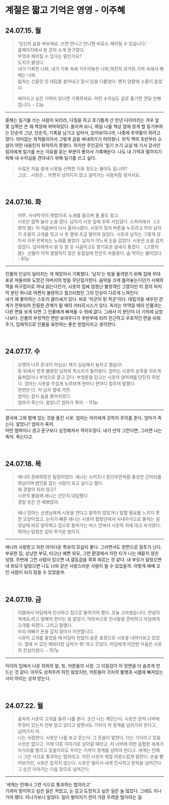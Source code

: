 # 계절은 짧고 기억은 영영 - 이주혜



## 24.07.15. 월

> '당신의 삶을 써보세요. 쓰면 만나고 만나면 비로소 헤어질 수 있습니다.'    
> 홈페이지에서 본 강의 소개 문구였다.   
> 무엇과 헤어질 수 있다는 말인가요?   
> 도치가 물었다.   
> 내가 기록한 나와, 내가 기록 속에 가두어놓은 나와,여전히 과거의 기억 속에서 해매는 나와.   
> 림자는 신들린 듯 대답을 쏟아내고 잠시 입을 다물었다. 왠지 양팔에 소름이 돋았다.   
>    
> 헤어지고 싶은 기억이 있다면 기록하세요. 어떤 수치심도 글로 옮기면 견딜 만해집니다. - 23p

-----

올해는 일기를 쓰는 사람이 되리라, 다짐을 하고 호기롭게 산 만년 다이어리는 겨우 앞 몇 십쪽만 쓴 채 책장에 쳐박혀있다. 돌이켜 보니, 매일 나를 책상 앞에 앉게 할 동기부여는 단순히 그냥, 단순히, 기록을 남기고 싶어서, 있어보이니까, 나중에 추억팔이 하려고 였다. 의미없는 목적들이어서 그렇게 글을 써내려가기 어려웠나. 아직 책의 초반부라 소설이 어떤 내용인지 파악하지 못했다. 하지만 주인공이 '일기 쓰기 교실'에 가서 강사인 림자에게 일기를 쓰는 이유를 듣는 부분이 좋아서 기록해둔다. 나도 내 기억과 멀어지기위해 내 수치심을 견뎌내기 위해 일기를 쓰고 싶다.


> 수많은 자음 중에 시옷을 선택한 이유 정도는 물어도 됩니까?   
> 그냥... 시옷은... 어쩐지 넘어지지 않고 걸어가는 사람처럼 생겨서요.


<br/>


## 24.07.16. 화

> 어쭈, 사내작식이 제법이네. 노래를 들으며 울 줄도 알고.   
> 시옷은 깜짝 놀라 눈을 떴다. 남자가 시옷 앞에 우뚝 서있었다. 스피커에서 《고향의 봄》이 처음부터 다시 흘러나왔다. 시옷이 정지 버튼을 누르려고 하자 남자가 조용히 고개를 젓고 시 옷 옆에 조금 떨어져 앉았다. 시옷과 남자는 그렇게 앉아서 자꾸 반복되는 노래를 들었다. 남자가 어느새 눈을 감았다. 시옷은 눈을 감지 않았다. 남자에게서 알 듯 말 듯 시큼하고도 향기로운 냄새가 풍겼다. 《고향의 봄》 선율이 아직 쌀쌀하지 않은 응접실에 천천히 차올랐다. 숨 막히는 봄이었다. - 87p

------
인물의 인상이 달라지는 게 재밌어서 기록했다. '남자'는 빚을 돌려받기 위해 집에 무대포로 쳐들어와 도망간 아버지의 방을 무단점거한다. 음악을 크게 틀어놓는다던가 서재의 책을 마구잡이로 꺼내 읽는다던가, 시옷의 집에 엄청난 불청객인 그였지만 이 장의 마지막 문단 하나로 어쩐지 불량하고 껄끄러웠던 그의 인상이 다르게 느껴진다.   
내가 꽤 좋아하는 스토리 클리셰가 있다. 바로 '아군이 된 적군'이다. 대립각을 세우던 관계가 전복되어 친밀한 관계가 될 때의 카타르시스가 있다. 독자는 악역일 때의 인물과는 다른 면을 보게 되면 그 인물에게 빠져들 수 밖에 없다. 그래서 이 문단이 더 기억에 남았나보다. 인물의 부정적인 면만 보여주다가 후반부에 되려 친근하고 우호적인 면을 비춰주기, 입체적으로 인물을 표현하는 좋은 방법이라고 생각한다.


<br/>


## 24.07.17. 수

> 꼬맹이 너무 혼내지 마십쇼! 제가 심심해서 놀자고 했슴다!   
등 뒤에서 한껏 불량한 남자의 목소리가 들려왔다. 엄마는 시옷의 손목을 아프게 움켜잡더니 부엌으로 끌고 갔다. 부엌문을 닫고는 시옷의 양어깨를 단단히 쥐었다. 엄마는 시옷을 무섭게 노려보며 한마디 한마디 힘주어 말했다.    
한번만 더. 저 남자 옆에 가면.   
엄마는 잠시 숨을 몰아쉬었다.   
엄마가 죽는다. 알았니? 엄마가 죽어. - 113p

----

결국에 그와 함께 있는 것을 들킨 시옷. 엄마는 아이에게 강하지 주의를 준다. 엄마가 죽는다. 알았니? 엄마가 죽어.     
어떤 협박이나 경고 문구보다 섬짓해져서 적어두었다. 네가 만약 그런다면, 그러면 나는 죽어. 죽는다고.

<br/>

## 24.07.18. 목

> 애니의 장래희망은 탐정이었다. 애니는 소머즈나 원더우먼처럼 풍성한 긴머리를 휘날리며 범인을 잡는 사람이 되고 싶다고 했다.   
> 왜 경찰이 되지 않고?   
> 시옷의 물음에 애니는 간단히 대답했다.   
> 경찰 옷은 안 예쁘잖아.

> 애니 엄마는 선생님에게 시옷을 안다고 말하지 않았거나 말할 필요를 느끼지 못한 모양이었고, 눈치가 빠른 애니는 시옷이 합창단에서 사내자식으로 통하는 걸 첫날에 바로 알아채고 집으로 돌아가는 버스 안에서 시옷의 귀에 대고 속삭였다. 뛰어난 탐정은 입이 무거운 법이지.

----
애니의 사랑받고 자란 아이다운 특유의 모습이 좋다. 그러면서도 한편으로 질투가 난다. 부유한 집, 상냥한 부모, 타고난 예쁜 외모, 그런 환경에서 자란 티가 나는 때묻지 않은 성정. 주변에 그런 사람이 있으면 내 열등감을 콕콕 찌르는 것 같다. 내 부모가 달랐으면 내 외모가 달랐으면 나도 너와 같은 사랑스러운 사람이 될 수 있었을까. 이렇게 배배 꼬인 사람이 되지 않을 수 있었을까.



<br/>

## 24.07.19. 금

> 이쯤에서 마담에게 인사하고 집으로 돌아가야 했다. 오늘 고마웠습니다, 안녕히 계세요,라고 말해야 한다는 걸 알았다. 머릿속으로 인사말을 준비하고 마담에게 고개를 숙였다. 그리고 말했다.   
> 우리 아빠가 돈을 갚지 않아서 미안합니다.   
> 시옷이 고개를 들었을 때 마담이 한없이 슬픈 표정으로 시옷을 내려다보고 있었다. 옆에 서 있던 제비다방 남자가 헛! 하고 웃었다. 마담에게 미안한 마음은 시옷의 진심이었다. - 157p

----

아이의 입에서 나온 의외의 말, 빚, 어른들의 사정. 그 이질감이 이 장면을 더 슬프게 만드는 것 같다. 아무도 상처주려 하진 않았지만, 어른들이 각자의 불행과 시름에 빠져있는 사이 아이는 상처 받는다. 



<br/>

## 24.07.22. 월

> 꿈속의 시옷이 고개를 돌려 나를 본다. 순간 나는 깨닫는다. 시옷은 문턱 너머에 무엇이 있는지 전부 알고 있다고 알면서도 기어이 저 경계를 넘어가려 한다고,   
> 넘어가지 마.   
> 나는 사정한다. 시옷은 나를 보고 웃는다. 그 웃음이 말한다. 더는 기다리고 있을 수만은 없다고. 이제 다른 이야기로 넘어갈 때라고. 저 너머에 어떤 음험한 세계가 아가리를 벌리고 있을지라도 우리는 기꺼이 경계를 넘어야 한다고. 세계는 언제나 그런 식으로 통과하는 법이라고. 어린 시옷이 제법 어른스럽게 말한다. 손을 뻗어보지만, 시옷은 잡히지 않는다. 시옷은 멀리서 내게 인사하고 문턱을 넘어간다. 그 순간 이야기는 다음 장으로 넘어간다.

----

'세계는 언제나 그런 식으로 통과하는 법이라고'    
기꺼이 맞이하고 싶은 일은 적었고, 눈 감고 도망치고 싶은 일은 늘 많았다. 그래도 지나가야 했다. 지나가보니 알았다. 일이 벌어지기 전이 가장 두려운 법이라는 걸.








